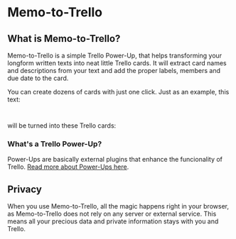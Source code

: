 # Memo-to-Trello

## What is Memo-to-Trello?

Memo-to-Trello is a simple Trello Power-Up, that helps transforming your longform written texts into neat little Trello cards. It will extract card names and descriptions from your text and add the proper labels, members and due date to the card.

You can create dozens of cards with just one click. Just as an example, this text:

```


```

will be turned into these Trello cards:


### What's a Trello Power-Up?

Power-Ups are basically external plugins that enhance the funcionality of Trello. [Read more about Power-Ups here](https://help.trello.com/article/1094-what-are-power-ups).

## Privacy

When you use Memo-to-Trello, all the magic happens right in your browser, as Memo-to-Trello does not rely on any server or external service. This means all your precious data and private information stays with you and Trello.
